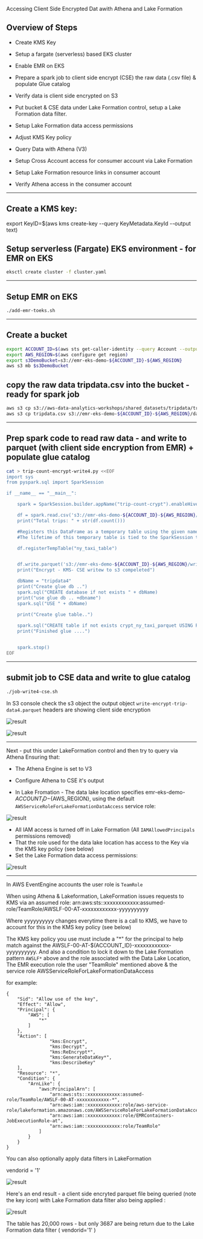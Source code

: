 
Accessing Client Side Encrypted Dat awith Athena and Lake Formation

## Overview of Steps

* Create KMS Key
* Setup a fargate (serverless) based EKS cluster
* Enable EMR on EKS
* Prepare a spark job to client side encrypt (CSE) the raw data (.csv file) & populate Glue catalog
* Verify data is client side encrypted on S3

* Put bucket & CSE data under Lake Formation control, setup a Lake Formation data filter.
* Setup Lake Formation data access permissions
* Adjust KMS Key policy
* Query Data with Athena (V3)

* Setup Cross Account access for consumer account via Lake Formation
* Setup Lake Formation resource links in consumer account
* Verify Athena access in the consumer account

---------


## Create a KMS key:

export KeyID=$(aws kms create-key --query KeyMetadata.KeyId --output text)


## Setup serverless (Fargate) EKS environment - for EMR on EKS

```bash
eksctl create cluster -f cluster.yaml
```

----

## Setup EMR on EKS

```bash
./add-emr-toeks.sh
```

-----

## Create a bucket

```bash
export ACCOUNT_ID=$(aws sts get-caller-identity --query Account --output text)
export AWS_REGION=$(aws configure get region)
export s3DemoBucket=s3://emr-eks-demo-${ACCOUNT_ID}-${AWS_REGION}
aws s3 mb $s3DemoBucket
```

## copy the raw data tripdata.csv into the bucket - ready for spark job

```bash
aws s3 cp s3://aws-data-analytics-workshops/shared_datasets/tripdata/tripdata.csv tripdata.csv
aws s3 cp tripdata.csv s3://emr-eks-demo-${ACCOUNT_ID}-${AWS_REGION}/data/tripdata.csv 
```


-----

## Prep spark code to read raw data - and write to parquet (with client side encryption from EMR)  + populate glue catalog

```bash
cat > trip-count-encrypt-write4.py <<EOF
import sys
from pyspark.sql import SparkSession

if __name__ == "__main__":

    spark = SparkSession.builder.appName("trip-count-crypt").enableHiveSupport().getOrCreate()

    df = spark.read.csv('s3://emr-eks-demo-${ACCOUNT_ID}-${AWS_REGION}/data/tripdata.csv', header=True)
    print("Total trips: " + str(df.count()))

    #Registers this DataFrame as a temporary table using the given name.
    #The lifetime of this temporary table is tied to the SparkSession that was used to create this DataFrame.

    df.registerTempTable("ny_taxi_table")


    df.write.parquet('s3://emr-eks-demo-${ACCOUNT_ID}-${AWS_REGION}/write-encrypt-trip-data4.parquet')
    print("Encrypt - KMS- CSE writew to s3 compeleted")

    dbName = "tripdata4"
    print("Create glue db ..")
    spark.sql("CREATE database if not exists " + dbName)
    print("use glue db .. +dbname")
    spark.sql("USE " + dbName)

    print("Create glue table..")
    
    spark.sql("CREATE table if not exists crypt_ny_taxi_parquet USING PARQUET LOCATION '" + "s3://emr-eks-demo-${ACCOUNT_ID}-${AWS_REGION}/write-encrypt-trip-data4.parquet" + "' TBLPROPERTIES ('has_encrypted_data'='true') AS SELECT * from ny_taxi_table ")
    print("Finished glue ....")


    spark.stop()
EOF
```

-----

## submit job to CSE data and write to glue catalog

```bash
./job-write4-cse.sh
```


In S3 console check the s3 object the output object `write-encrypt-trip-data4.parquet` headers are showing client side encryption 


![result](./s3-1.png)

![result](./s3-2.png)


-------

Next - put this under LakeFormation control and then try to query via Athena
Ensuring that:

* The Athena Engine is set to V3
* Configure Athena to CSE it's output

* In Lake Fromation - The data lake location specifies  emr-eks-demo-${ACCOUNT_ID}-${AWS_REGION}, using the default `AWSServiceRoleForLakeFormationDataAccess` service role:

![result](./lake-locations.png)

* All IAM access is turned off in Lake Formation (All `IAMAllowedPrincipals` permissions removed)
* That the role used for the data lake location has access to the Key via the KMS key policy (see below)
* Set the Lake Formation data access permissions:

![result](./lake-data-perms.png)

-----

In AWS EventEngine accounts the user role is `TeamRole`

When using Athena & Lakeformation, LakeFormation issues requests to KMS via an assumed role:
arn:aws:sts::xxxxxxxxxxxx:assumed-role/TeamRole/AWSLF-00-AT-xxxxxxxxxxxx-yyyyyyyyyy

Where yyyyyyyyyy changes everytime there is a call to KMS, we have to account for this in the KMS key policy (see below)


The KMS key policy you use must include a "*" for the principal to help match against the AWSLF-00-AT-$(ACCOUNT_ID}-xxxxxxxxxxxx-yyyyyyyyyy. And also a condition to lock it down to the Lake Formation pattern  `AWSLF*` above and the role associated with the Data Lake Location, The EMR execution role the user "TeamRole" mentioned above & the service role AWSServiceRoleForLakeFormationDataAccess


for example:


```
{
    "Sid": "Allow use of the key",
    "Effect": "Allow",
    "Principal": {
        "AWS": [
            "*"
        ]
    },
    "Action": [
                "kms:Encrypt",
                "kms:Decrypt",
                "kms:ReEncrypt*",
                "kms:GenerateDataKey*",
                "kms:DescribeKey"
    ],
    "Resource": "*",
    "Condition": {
        "ArnLike": {
            "aws:PrincipalArn": [
                "arn:aws:sts::xxxxxxxxxxxx:assumed-role/TeamRole/AWSLF-00-AT-xxxxxxxxxxxx-*",
                "arn:aws:iam::xxxxxxxxxxxx:role/aws-service-role/lakeformation.amazonaws.com/AWSServiceRoleForLakeFormationDataAccess",
                "arn:aws:iam::xxxxxxxxxxxx:role/EMRContainers-JobExecutionRole-at",
                "arn:aws:iam::xxxxxxxxxxxx:role/TeamRole"
            ]
        }
    }
}
```


You can also optionally apply data filters in LakeFormation

vendorid = '1'

![result](./lf-filter.png)


Here's an end result -  a client side encryted parquet file being queried (note the key icon) with Lake Formation data filter also being applied :

![result](./athena1.png)

The table has 20,000 rows - but only 3687 are being return due to the Lake Formation data filter ( vendorid='1' )







